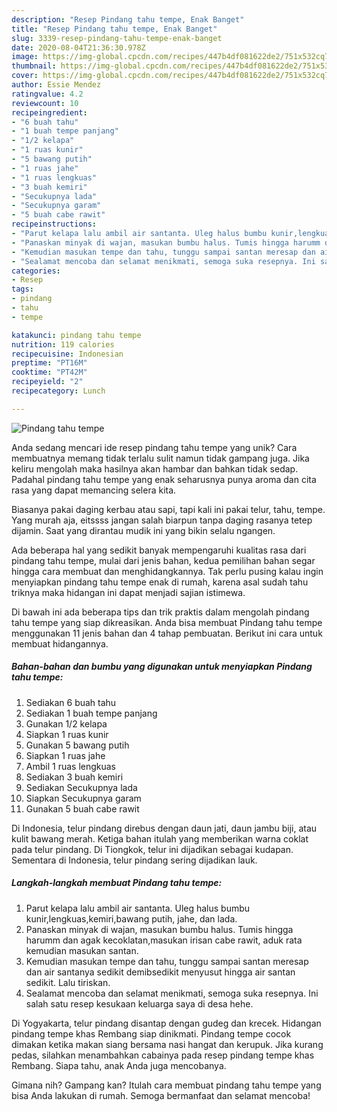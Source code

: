 ```yaml
---
description: "Resep Pindang tahu tempe, Enak Banget"
title: "Resep Pindang tahu tempe, Enak Banget"
slug: 3339-resep-pindang-tahu-tempe-enak-banget
date: 2020-08-04T21:36:30.978Z
image: https://img-global.cpcdn.com/recipes/447b4df081622de2/751x532cq70/pindang-tahu-tempe-foto-resep-utama.jpg
thumbnail: https://img-global.cpcdn.com/recipes/447b4df081622de2/751x532cq70/pindang-tahu-tempe-foto-resep-utama.jpg
cover: https://img-global.cpcdn.com/recipes/447b4df081622de2/751x532cq70/pindang-tahu-tempe-foto-resep-utama.jpg
author: Essie Mendez
ratingvalue: 4.2
reviewcount: 10
recipeingredient:
- "6 buah tahu"
- "1 buah tempe panjang"
- "1/2 kelapa"
- "1 ruas kunir"
- "5 bawang putih"
- "1 ruas jahe"
- "1 ruas lengkuas"
- "3 buah kemiri"
- "Secukupnya lada"
- "Secukupnya garam"
- "5 buah cabe rawit"
recipeinstructions:
- "Parut kelapa lalu ambil air santanta. Uleg halus bumbu kunir,lengkuas,kemiri,bawang putih, jahe, dan lada."
- "Panaskan minyak di wajan, masukan bumbu halus. Tumis hingga harumm dan agak kecoklatan,masukan irisan cabe rawit, aduk rata kemudian masukan santan."
- "Kemudian masukan tempe dan tahu, tunggu sampai santan meresap dan air santanya sedikit demibsedikit menyusut hingga air santan sedikit. Lalu tiriskan."
- "Sealamat mencoba dan selamat menikmati, semoga suka resepnya. Ini salah satu resep kesukaan keluarga saya di desa hehe."
categories:
- Resep
tags:
- pindang
- tahu
- tempe

katakunci: pindang tahu tempe 
nutrition: 119 calories
recipecuisine: Indonesian
preptime: "PT16M"
cooktime: "PT42M"
recipeyield: "2"
recipecategory: Lunch

---
```



![Pindang tahu tempe](https://img-global.cpcdn.com/recipes/447b4df081622de2/751x532cq70/pindang-tahu-tempe-foto-resep-utama.jpg)

Anda sedang mencari ide resep pindang tahu tempe yang unik? Cara membuatnya memang tidak terlalu sulit namun tidak gampang juga. Jika keliru mengolah maka hasilnya akan hambar dan bahkan tidak sedap. Padahal pindang tahu tempe yang enak seharusnya punya aroma dan cita rasa yang dapat memancing selera kita.

Biasanya pakai daging kerbau atau sapi, tapi kali ini pakai telur, tahu, tempe. Yang murah aja, eitssss jangan salah biarpun tanpa daging rasanya tetep dijamin. Saat yang dirantau mudik ini yang bikin selalu ngangen.

Ada beberapa hal yang sedikit banyak mempengaruhi kualitas rasa dari pindang tahu tempe, mulai dari jenis bahan, kedua pemilihan bahan segar hingga cara membuat dan menghidangkannya. Tak perlu pusing kalau ingin menyiapkan pindang tahu tempe enak di rumah, karena asal sudah tahu triknya maka hidangan ini dapat menjadi sajian istimewa.


Di bawah ini ada beberapa tips dan trik praktis dalam mengolah pindang tahu tempe yang siap dikreasikan. Anda bisa membuat Pindang tahu tempe menggunakan 11 jenis bahan dan 4 tahap pembuatan. Berikut ini cara untuk membuat hidangannya.

<!--inarticleads1-->

##### Bahan-bahan dan bumbu yang digunakan untuk menyiapkan Pindang tahu tempe:

1. Sediakan 6 buah tahu
1. Sediakan 1 buah tempe panjang
1. Gunakan 1/2 kelapa
1. Siapkan 1 ruas kunir
1. Gunakan 5 bawang putih
1. Siapkan 1 ruas jahe
1. Ambil 1 ruas lengkuas
1. Sediakan 3 buah kemiri
1. Sediakan Secukupnya lada
1. Siapkan Secukupnya garam
1. Gunakan 5 buah cabe rawit


Di Indonesia, telur pindang direbus dengan daun jati, daun jambu biji, atau kulit bawang merah. Ketiga bahan itulah yang memberikan warna coklat pada telur pindang. Di Tiongkok, telur ini dijadikan sebagai kudapan. Sementara di Indonesia, telur pindang sering dijadikan lauk. 

<!--inarticleads2-->

##### Langkah-langkah membuat Pindang tahu tempe:

1. Parut kelapa lalu ambil air santanta. Uleg halus bumbu kunir,lengkuas,kemiri,bawang putih, jahe, dan lada.
1. Panaskan minyak di wajan, masukan bumbu halus. Tumis hingga harumm dan agak kecoklatan,masukan irisan cabe rawit, aduk rata kemudian masukan santan.
1. Kemudian masukan tempe dan tahu, tunggu sampai santan meresap dan air santanya sedikit demibsedikit menyusut hingga air santan sedikit. Lalu tiriskan.
1. Sealamat mencoba dan selamat menikmati, semoga suka resepnya. Ini salah satu resep kesukaan keluarga saya di desa hehe.


Di Yogyakarta, telur pindang disantap dengan gudeg dan krecek. Hidangan pindang tempe khas Rembang siap dinikmati. Pindang tempe cocok dimakan ketika makan siang bersama nasi hangat dan kerupuk. Jika kurang pedas, silahkan menambahkan cabainya pada resep pindang tempe khas Rembang. Siapa tahu, anak Anda juga mencobanya. 

Gimana nih? Gampang kan? Itulah cara membuat pindang tahu tempe yang bisa Anda lakukan di rumah. Semoga bermanfaat dan selamat mencoba!
